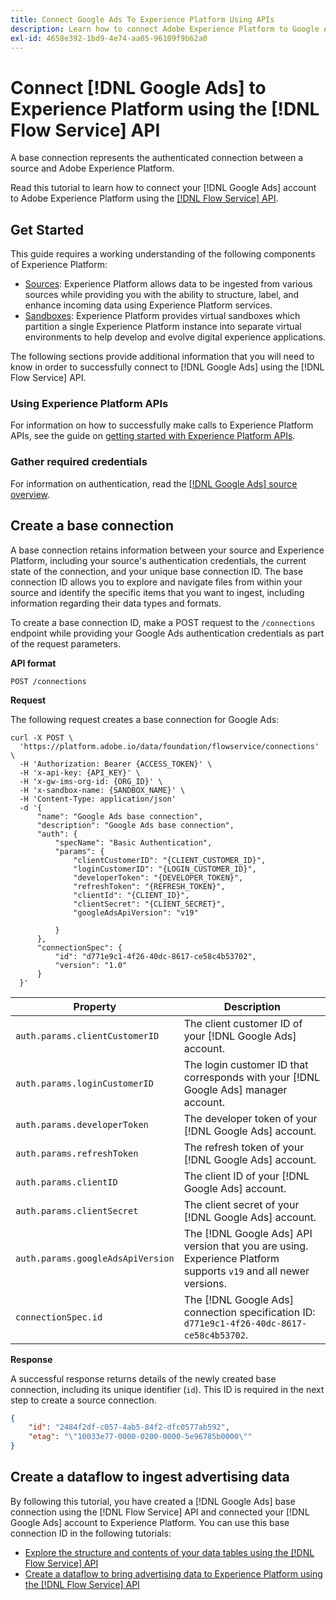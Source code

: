 ```yaml
---
title: Connect Google Ads To Experience Platform Using APIs
description: Learn how to connect Adobe Experience Platform to Google Ads using the Flow Service API.
exl-id: 4658e392-1bd9-4e74-aa05-96109f9b62a0
---
```

# Connect [!DNL Google Ads] to Experience Platform using the [!DNL Flow Service] API

A base connection represents the authenticated connection between a source and Adobe Experience Platform.

Read this tutorial to learn how to connect your [!DNL Google Ads] account to Adobe Experience Platform using the [[!DNL Flow Service] API](https://developer.adobe.com/experience-platform-apis/references/flow-service/).

## Get Started

This guide requires a working understanding of the following components of Experience Platform:

* [Sources](../../../../home.md): Experience Platform allows data to be ingested from various sources while providing you with the ability to structure, label, and enhance incoming data using Experience Platform services.
* [Sandboxes](../../../../../sandboxes/home.md): Experience Platform provides virtual sandboxes which partition a single Experience Platform instance into separate virtual environments to help develop and evolve digital experience applications.

The following sections provide additional information that you will need to know in order to successfully connect to [!DNL Google Ads] using the [!DNL Flow Service] API.

### Using Experience Platform APIs

For information on how to successfully make calls to Experience Platform APIs, see the guide on [getting started with Experience Platform APIs](../../../../../landing/api-guide.md).

### Gather required credentials

For information on authentication, read the [[!DNL Google Ads] source overview](../../../../connectors/advertising/ads.md).

## Create a base connection

A base connection retains information between your source and Experience Platform, including your source's authentication credentials, the current state of the connection, and your unique base connection ID. The base connection ID allows you to explore and navigate files from within your source and identify the specific items that you want to ingest, including information regarding their data types and formats.

To create a base connection ID, make a POST request to the `/connections` endpoint while providing your Google Ads authentication credentials as part of the request parameters.

**API format**

```https
POST /connections
```

**Request**

The following request creates a base connection for Google Ads:

```shell
curl -X POST \
  'https://platform.adobe.io/data/foundation/flowservice/connections' \
  -H 'Authorization: Bearer {ACCESS_TOKEN}' \
  -H 'x-api-key: {API_KEY}' \
  -H 'x-gw-ims-org-id: {ORG_ID}' \
  -H 'x-sandbox-name: {SANDBOX_NAME}' \
  -H 'Content-Type: application/json'
  -d '{
      "name": "Google Ads base connection",
      "description": "Google Ads base connection",
      "auth": {
          "specName": "Basic Authentication",
          "params": {
              "clientCustomerID": "{CLIENT_CUSTOMER_ID}",
              "loginCustomerID": "{LOGIN_CUSTOMER_ID}",
              "developerToken": "{DEVELOPER_TOKEN}",
              "refreshToken": "{REFRESH_TOKEN}",
              "clientId": "{CLIENT_ID}",
              "clientSecret": "{CLIENT_SECRET}",
              "googleAdsApiVersion": "v19"

          }
      },
      "connectionSpec": {
          "id": "d771e9c1-4f26-40dc-8617-ce58c4b53702",
          "version": "1.0"
      }
  }'
```

| Property | Description |
| --------- | ----------- |
| `auth.params.clientCustomerID` | The client customer ID of your [!DNL Google Ads] account. |
| `auth.params.loginCustomerID` | The login customer ID that corresponds with your [!DNL Google Ads] manager account. |
| `auth.params.developerToken` | The developer token of your [!DNL Google Ads] account. |
| `auth.params.refreshToken` | The refresh token of your [!DNL Google Ads] account. |
| `auth.params.clientID` | The client ID of your [!DNL Google Ads] account. |
| `auth.params.clientSecret` | The client secret of your [!DNL Google Ads] account. |
| `auth.params.googleAdsApiVersion` | The [!DNL Google Ads] API version that you are using. Experience Platform supports `v19` and all newer versions. |
| `connectionSpec.id` | The [!DNL Google Ads] connection specification ID: `d771e9c1-4f26-40dc-8617-ce58c4b53702`. |

**Response**

A successful response returns details of the newly created base connection, including its unique identifier (`id`). This ID is required in the next step to create a source connection.

```json
{
    "id": "2484f2df-c057-4ab5-84f2-dfc0577ab592",
    "etag": "\"10033e77-0000-0200-0000-5e96785b0000\""
}
```

## Create a dataflow to ingest advertising data

By following this tutorial, you have created a [!DNL Google Ads] base connection using the [!DNL Flow Service] API and connected your [!DNL Google Ads] account to Experience Platform. You can use this base connection ID in the following tutorials:

* [Explore the structure and contents of your data tables using the [!DNL Flow Service] API](../../explore/tabular.md)
* [Create a dataflow to bring advertising data to Experience Platform using the [!DNL Flow Service] API](../../collect/advertising.md)
